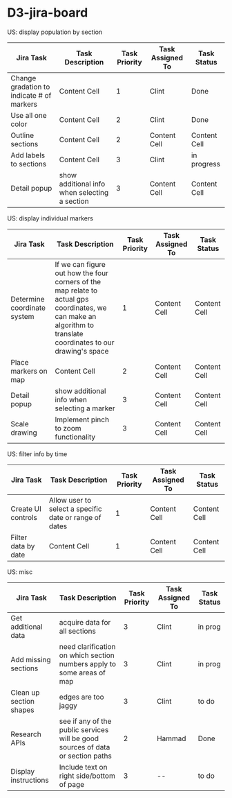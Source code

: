 # D3-jira-board

US: display population by section

| Jira Task  | Task Description | Task Priority | Task Assigned To | Task Status | 
| ------------- | ------------- | ------------- | ------------- | ------------- |
| Change gradation to indicate # of markers  | Content Cell  | 1  | Clint  | Done  |
| Use all one color  | Content Cell  | 2  | Clint  | Done  |
| Outline sections  | Content Cell  | 2  | Content Cell  | Content Cell  |
| Add labels to sections  | Content Cell  | 3  | Clint  | in progress  |
| Detail popup  | show additional info when selecting a section  | 3  | Content Cell  | Content Cell  |

US: display individual markers

| Jira Task  | Task Description | Task Priority | Task Assigned To | Task Status | 
| ------------- | ------------- | ------------- | ------------- | ------------- |
| Determine coordinate system  | If we can figure out how the four corners of the map relate to actual gps coordinates, we can make an algorithm to translate coordinates to our drawing's space  | 1  | Content Cell  | Content Cell  |
| Place markers on map  | Content Cell  | 2  | Content Cell  | Content Cell  |
| Detail popup  | show additional info when selecting a marker  | 3  | Content Cell  | Content Cell  |
| Scale drawing  | Implement pinch to zoom functionality  | 3  | Content Cell  | Content Cell  |

US: filter info by time

| Jira Task  | Task Description | Task Priority | Task Assigned To | Task Status | 
| ------------- | ------------- | ------------- | ------------- | ------------- |
| Create UI controls  | Allow user to select a specific date or range of dates  | 1  | Content Cell  | Content Cell  |
| Filter data by date  | Content Cell  | 1  | Content Cell  | Content Cell  |

US: misc

| Jira Task  | Task Description | Task Priority | Task Assigned To | Task Status | 
| ------------- | ------------- | ------------- | ------------- | ------------- |
| Get additional data  | acquire data for all sections  | 3  | Clint  | in prog  |
| Add missing sections  | need clarification on which section numbers apply to some areas of map  | 3  | Clint  | in prog  |
| Clean up section shapes  | edges are too jaggy  | 3  | Clint  | to do  |
| Research APIs  | see if any of the public services will be good sources of data or section paths  | 2  | Hammad  | Done  |
| Display instructions  | Include text on right side/bottom of page  | 3  | --  | to do  |

